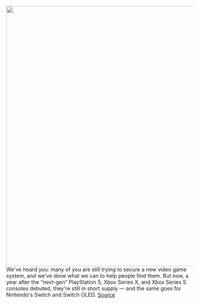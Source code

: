 <img src='https://cdn.vox-cdn.com/thumbor/Voq6u50Wn86VxoiAN0e37i5SvIU=/0x0:2040x1360/1200x800/filters:focal(857x517:1183x843)/cdn.vox-cdn.com/uploads/chorus_image/image/70265537/acastro_210113_1777_gamingstock_0002.0.jpg' width='700px' /><br/>
We've heard you: many of you are still trying to secure a new video game system, and we've done what we can to help people find them. But now, a year after the “next-gen” PlayStation 5, Xbox Series X, and Xbox Series S consoles debuted, they're still in short supply — and the same goes for Nintendo's Switch and Switch OLED.
<a href='https://www.theverge.com/2021/12/13/22832376/ps5-xbox-series-x-s-nintendo-switch-hardware-sales-npd'> Source <a/>